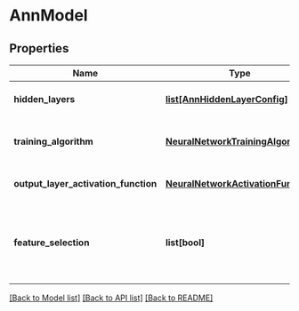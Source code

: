 # AnnModel

## Properties
Name | Type | Description | Notes
------------ | ------------- | ------------- | -------------
**hidden_layers** | [**list[AnnHiddenLayerConfig]**](AnnHiddenLayerConfig.md) | List of hidden layers | [optional] 
**training_algorithm** | [**NeuralNetworkTrainingAlgorithm**](NeuralNetworkTrainingAlgorithm.md) | Algorithm on which model was trained | [optional] 
**output_layer_activation_function** | [**NeuralNetworkActivationFunction**](NeuralNetworkActivationFunction.md) | Activation function on output layer | [optional] 
**feature_selection** | **list[bool]** | А bool value for each input indicating whether that input is significant | [optional] 

[[Back to Model list]](../README.md#documentation-for-models) [[Back to API list]](../README.md#documentation-for-api-endpoints) [[Back to README]](../README.md)


